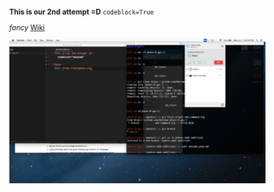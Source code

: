 **This is our 2nd attempt =D**
`codeblock=True`

*fancy*
 [Wiki](http://wikipedia.org)



 ![AndresAndMaren](https://github.com/Marenmc/phase-0-gps-1/blob/master/MarenAndAndres.png)
